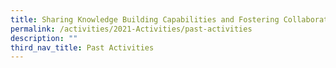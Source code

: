 ```yaml
---
title: Sharing Knowledge Building Capabilities and Fostering Collaborations
permalink: /activities/2021-Activities/past-activities
description: ""
third_nav_title: Past Activities
---
```






